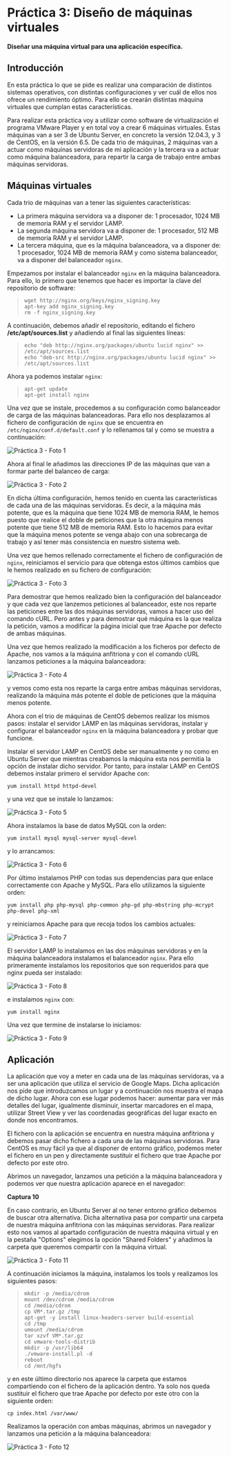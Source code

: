 Práctica 3: Diseño de máquinas virtuales
=========

**Diseñar una máquina virtual para una aplicación específica.**

## Introducción 

En esta práctica lo que se pide es realizar una comparación de distintos sistemas operativos, con distintas 
configuraciones y ver cuál de ellos nos ofrece un rendimiento óptimo. Para ello se crearán distintas máquina virtuales que
cumplan estas características. 

Para realizar esta práctica voy a utilizar como software de virtualización el programa VMware Player y en total voy a 
crear 6 máquinas virtuales. Estas máquinas van a ser 3 de Ubuntu Server, en concreto la versión 12.04.3, y 3 de CentOS, en
la versión 6.5. De cada trio de máquinas, 2 máquinas van a actuar como máquinas servidoras de mi aplicación y la tercera 
va a actuar como máquina balanceadora, para repartir la carga de trabajo entre ambas máquinas servidoras. 

## Máquinas virtuales

Cada trio de máquinas van a tener las siguientes características:

* La primera máquina servidora va a disponer de: 1 procesador, 1024 MB de memoria RAM y el servidor LAMP. 
* La segunda máquina servidora va a disponer de: 1 procesador, 512 MB de memoria RAM y el servidor LAMP.
* La tercera máquina, que es la máquina balanceadora, va a disponer de: 1 procesador, 1024 MB de memoria RAM y como 
sistema balanceador, va a disponer del balanceador `nginx`. 

Empezamos por instalar el balanceador `nginx` en la máquina balanceadora. Para ello, lo primero que tenemos que hacer es
importar la clave del repositorio de software:

> ```
> wget http://nginx.org/keys/nginx_signing.key
> apt-key add nginx_signing.key
> rm -f nginx_signing.key
> ```

A continuación, debemos añadir el repositorio, editando el fichero **/etc/apt/sources.list** y añadiendo al final las 
siguientes líneas:

> ```
> echo "deb http://nginx.org/packages/ubuntu lucid nginx" >> /etc/apt/sources.list
> echo "deb-src http://nginx.org/packages/ubuntu lucid nginx" >> /etc/apt/sources.list
> ```

Ahora ya podemos instalar `nginx`:

> ```
> apt-get update
> apt-get install nginx
> ```

Una vez que se instale, procedemos a su configuración como balanceador de carga de las máquinas balanceadoras. Para ello
nos desplazamos al fichero de configuración de `nginx` que se encuentra en `/etc/nginx/conf.d/default.conf` y lo 
rellenamos tal y como se muestra a continuación: 

![Práctica 3 - Foto 1](http://ubuntuone.com/5395vgrA58WUcrxAg9rmfF)

Ahora al final le añadimos las direcciones IP de las máquinas que van a formar parte del balanceo de carga: 

![Práctica 3 - Foto 2](http://ubuntuone.com/1OJpXyKoS4oR9zvmoU47Wm)

En dicha última configuración, hemos tenido en cuenta las características de cada una de las máquinas servidoras. Es 
decir, a la máquina más potente, que es la máquina que tiene 1024 MB de memoria RAM, le hemos puesto que realice el 
doble de peticiones que la otra máquina menos potente que tiene 512 MB de memoria RAM. Esto lo hacemos para evitar que 
la máquina menos potente se venga abajo con una sobrecarga de trabajo y así tener más consistencia en nuestro sistema 
web.

Una vez que hemos rellenado correctamente el fichero de configuración de `nginx`, reiniciamos el servicio para que 
obtenga estos últimos cambios que le hemos realizado en su fichero de configuración: 

![Práctica 3 - Foto 3](http://ubuntuone.com/1XhdRkWbKKsRplLmN3DNey)

Para demostrar que hemos realizado bien la configuración del balanceador y que cada vez que lanzemos peticiones al 
balanceador, este nos reparte las peticiones entre las dos máquinas servidoras, vamos a hacer uso del comando cURL. Pero
antes y para demostrar qué máquina es la que realiza la petición, vamos a modificar la página inicial que trae Apache 
por defecto de ambas máquinas.

Una vez que hemos realizado la modificación a los ficheros por defecto de Apache, nos vamos a la máquina anfitriona y 
con el comando cURL lanzamos peticiones a la máquina balanceadora:

![Práctica 3 - Foto 4](http://ubuntuone.com/3CPaPfklj2HgPSXOmrXzHd)

y vemos como esta nos reparte la carga entre ambas máquinas servidoras, realizando la máquina más potente el doble de 
peticiones que la máquina menos potente. 

Ahora con el trio de máquinas de CentOS debemos realizar los mismos pasos: instalar el servidor LAMP en las máquinas 
servidoras, instalar y configurar el balanceador `nginx` en la máquina balanceadora y probar que funcione. 

Instalar el servidor LAMP en CentOS debe ser manualmente y no como en Ubuntu Server que mientras creabamos la máquina 
esta nos permitia la opción de instalar dicho servidor. Por tanto, para instalar LAMP en CentOS debemos instalar primero
el servidor Apache con:

`yum install httpd httpd-devel`

y una vez que se instale lo lanzamos: 

![Práctica 3 - Foto 5](http://ubuntuone.com/2AMJ9xw6YNrB27PVpdUnLx)

Ahora instalamos la base de datos MySQL con la orden: 

`yum install mysql mysql-server mysql-devel`

y lo arrancamos: 

![Práctica 3 - Foto 6](http://ubuntuone.com/5Fb9chpTRGQkQYeXEx1lW6)

Por último instalamos PHP con todas sus dependencias para que enlace correctamente con Apache y MySQL. Para ello 
utilizamos la siguiente orden: 

`yum install php php-mysql php-common php-gd php-mbstring php-mcrypt php-devel php-xml`

y reiniciamos Apache para que recoja todos los cambios actuales: 

![Práctica 3 - Foto 7](http://ubuntuone.com/2dzIehoLwvUvXRzAsiHFv5)

El servidor LAMP lo instalamos en las dos máquinas servidoras y en la máquina balanceadora instalamos el balanceador 
`nginx`. Para ello primeramente instalamos los repositorios que son requeridos para que nginx pueda ser instalado: 

![Práctica 3 - Foto 8](http://ubuntuone.com/6p77HTduhyzKnaZCgnx9Fy)

e instalamos `nginx` con:

`yum install nginx`

Una vez que termine de instalarse lo iniciamos: 

![Práctica 3 - Foto 9](http://ubuntuone.com/1dAAGf2aaREfIutecD2Sge)

## Aplicación

La aplicación que voy a meter en cada una de las máquinas servidoras, va a ser una aplicación que utiliza el servicio de
Google Maps. Dicha aplicación nos pide que introduzcamos un lugar y a continuación nos muestra el mapa de dicho lugar. 
Ahora con ese lugar podemos hacer: aumentar para ver más detalles del lugar, igualmente disminuir, insertar marcadores 
en el mapa, utilizar Street View y ver las coordenadas geográficas del lugar exacto en donde nos encontramos. 

El fichero con la aplicación se encuentra en nuestra máquina anfitriona y debemos pasar dicho fichero a cada una de las 
máquinas servidoras. Para CentOS es muy fácil ya que al disponer de entorno gráfico, podemos meter el fichero en un pen 
y directamente sustituir el fichero que trae Apache por defecto por este otro. 

Abrimos un navegador, lanzamos una petición a la máquina balanceadora y podemos ver que nuestra aplicación aparece en el
navegador: 

**Captura 10**

En caso contrario, en Ubuntu Server al no tener entorno gráfico debemos de buscar otra alternativa. Dicha alternativa 
pasa por compartir una carpeta de nuestra máquina anfitriona con las máquinas servidoras. Para realizar esto nos vamos 
al apartado configuración de nuestra máquina virtual y en la pestaña "Options" elegimos la opción "Shared Folders" y 
añadimos la carpeta que queremos compartir con la máquina virtual. 

![Práctica 3 - Foto 11](http://ubuntuone.com/2HhWHjBxeQLhFjN2CEO6sP)

A continuación iniciamos la máquina, instalamos los tools y realizamos los siguientes pasos: 

> ```
> mkdir -p /media/cdrom
> mount /dev/cdrom /media/cdrom
> cd /media/cdrom
> cp VM*.tar.gz /tmp
> apt-get -y install linux-headers-server build-essential
> cd /tmp
> umount /media/cdrom
> tar xzvf VM*.tar.gz
> cd vmware-tools-distrib
> mkdir -p /usr/lib64
> ./vmware-install.pl -d
> reboot
> cd /mnt/hgfs
> ```

y en este último directorio nos aparece la carpeta que estamos compartiendo con el fichero de la aplicación dentro. Ya 
solo nos queda sustituir el fichero que trae Apache por defecto por este otro con la siguiente orden: 

`cp index.html /var/www/`

Realizamos la operación con ambas máquinas, abrimos un navegador y lanzamos una petición a la máquina balanceadora:

![Práctica 3 - Foto 12](http://ubuntuone.com/0MJwqtO4IbK4eqKc6N3iOV)
